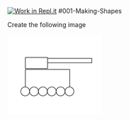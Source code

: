 [![Work in Repl.it](https://classroom.github.com/assets/work-in-replit-14baed9a392b3a25080506f3b7b6d57f295ec2978f6f33ec97e36a161684cbe9.svg)](https://classroom.github.com/online_ide?assignment_repo_id=3087227&assignment_repo_type=AssignmentRepo)
#001-Making-Shapes

Create the following image

<img src="armytank.png">